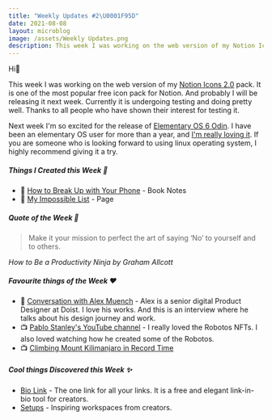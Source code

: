 ```yaml
---
title: "Weekly Updates #2\U0001F95D"
date: 2021-08-08
layout: microblog
image: /assets/Weekly Updates.png
description: This week I was working on the web version of my Notion Icons 2.0 pack
---
```

Hi👋

This week I was working on the web version of my [Notion Icons 2.0](/blog/notion-icons-2-0) pack. It is one of the most popular free icon pack for Notion. And probably I will be releasing it next week. Currently it is undergoing testing and doing pretty well. Thanks to all people who have shown their interest for testing it.

Next week I'm so excited for the release of [Elementary OS 6 Odin](https://twitter.com/vyshnav_xyz/status/1423459496005758976?s=19). I have been an elementary OS user for more than a year, and [I'm really loving it](/blog/elementary-os-review-8-months-later). If you are someone who is looking forward to using linux operating system, I highly recommend giving it a try.

##### Things I Created this Week 🎉
- 📒 [How to Break Up with Your Phone](/book-notes/how-to-break-up-with-your-phone) - Book Notes
- 🎯️ [My Impossible List](/impossible-list) - Page

##### Quote of the Week 💬
> Make it your mission to perfect the art of saying ‘No’ to yourself and to others.

*How to Be a Productivity Ninja by Graham Allcott*

##### Favourite things of the Week ♥️
- 📰 [Conversation with Alex Muench](https://nicelydone.club/interviews/alex-muench-senior-digital-product-designer-at-doist-germany) - Alex is a senior digital Product Designer at Doist. I love his works. And this is an interview where he talks about his design journey and work.
- 📺 [Pablo Stanley's YouTube channel](https://www.youtube.com/c/SketchTogetherTV) - I really loved the Robotos NFTs. I also loved watching how he created some of the Robotos.
- 📺 [Climbing Mount Kilimanjaro in Record Time](https://youtu.be/daPjEeTQRdc)

##### Cool things Discovered this Week ✨
- [Bio Link](https://bio.link/) - The one link for all your links. It is a free and elegant link-in-bio tool for creators.
- [Setups](https://setups.co/) - Inspiring workspaces from creators.